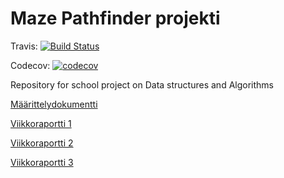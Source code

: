 # Maze Pathfinder projekti
Travis: [![Build Status](https://travis-ci.com/johyry/maze-pathfinder.svg?branch=master)](https://travis-ci.com/johyry/maze-pathfinder)

Codecov: [![codecov](https://codecov.io/gh/johyry/maze-pathfinder/branch/master/graph/badge.svg)](https://codecov.io/gh/johyry/maze-pathfinder)

Repository for school project on Data structures and Algorithms

[Määrittelydokumentti](/Dokumentaatio/Maarittelydokumentti.md)

[Viikkoraportti 1](/Dokumentaatio/Viikkoraportti1.md)

[Viikkoraportti 2](/Dokumentaatio/Viikkoraportti2.md)

[Viikkoraportti 3](/Dokumentaatio/Viikkoraportti3.md)
